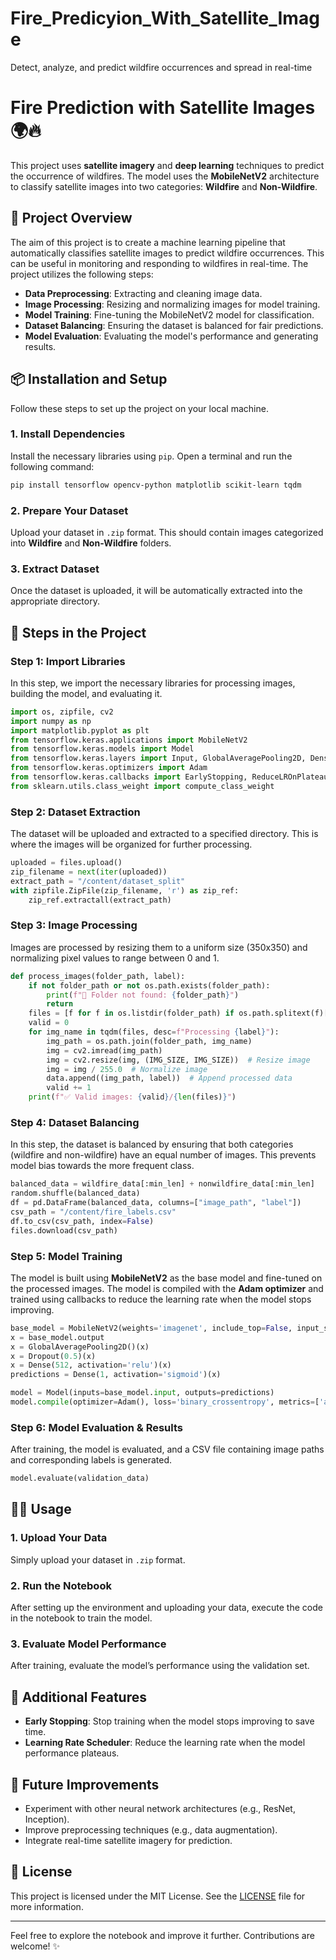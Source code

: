 # Fire_Predicyion_With_Satellite_Image
Detect, analyze, and predict wildfire occurrences and spread in real-time

# Fire Prediction with Satellite Images 🌍🔥

This project uses **satellite imagery** and **deep learning** techniques to predict the occurrence of wildfires. The model uses the **MobileNetV2** architecture to classify satellite images into two categories: **Wildfire** and **Non-Wildfire**.

## 🚀 Project Overview

The aim of this project is to create a machine learning pipeline that automatically classifies satellite images to predict wildfire occurrences. This can be useful in monitoring and responding to wildfires in real-time. The project utilizes the following steps:

- **Data Preprocessing**: Extracting and cleaning image data.
- **Image Processing**: Resizing and normalizing images for model training.
- **Model Training**: Fine-tuning the MobileNetV2 model for classification.
- **Dataset Balancing**: Ensuring the dataset is balanced for fair predictions.
- **Model Evaluation**: Evaluating the model's performance and generating results.

## 📦 Installation and Setup

Follow these steps to set up the project on your local machine.

### 1. Install Dependencies

Install the necessary libraries using `pip`. Open a terminal and run the following command:

```bash
pip install tensorflow opencv-python matplotlib scikit-learn tqdm
```

### 2. Prepare Your Dataset

Upload your dataset in `.zip` format. This should contain images categorized into **Wildfire** and **Non-Wildfire** folders.

### 3. Extract Dataset

Once the dataset is uploaded, it will be automatically extracted into the appropriate directory.

## 📝 Steps in the Project

### Step 1: Import Libraries

In this step, we import the necessary libraries for processing images, building the model, and evaluating it.

```python
import os, zipfile, cv2
import numpy as np
import matplotlib.pyplot as plt
from tensorflow.keras.applications import MobileNetV2
from tensorflow.keras.models import Model
from tensorflow.keras.layers import Input, GlobalAveragePooling2D, Dense, Dropout
from tensorflow.keras.optimizers import Adam
from tensorflow.keras.callbacks import EarlyStopping, ReduceLROnPlateau, ModelCheckpoint
from sklearn.utils.class_weight import compute_class_weight
```

### Step 2: Dataset Extraction

The dataset will be uploaded and extracted to a specified directory. This is where the images will be organized for further processing.

```python
uploaded = files.upload()
zip_filename = next(iter(uploaded))
extract_path = "/content/dataset_split"
with zipfile.ZipFile(zip_filename, 'r') as zip_ref:
    zip_ref.extractall(extract_path)
```

### Step 3: Image Processing

Images are processed by resizing them to a uniform size (350x350) and normalizing pixel values to range between 0 and 1. 

```python
def process_images(folder_path, label):
    if not folder_path or not os.path.exists(folder_path):
        print(f"🚫 Folder not found: {folder_path}")
        return
    files = [f for f in os.listdir(folder_path) if os.path.splitext(f)[-1].lower() in valid_extensions]
    valid = 0
    for img_name in tqdm(files, desc=f"Processing {label}"):
        img_path = os.path.join(folder_path, img_name)
        img = cv2.imread(img_path)
        img = cv2.resize(img, (IMG_SIZE, IMG_SIZE))  # Resize image
        img = img / 255.0  # Normalize image
        data.append((img_path, label))  # Append processed data
        valid += 1
    print(f"✅ Valid images: {valid}/{len(files)}")
```

### Step 4: Dataset Balancing

In this step, the dataset is balanced by ensuring that both categories (wildfire and non-wildfire) have an equal number of images. This prevents model bias towards the more frequent class.

```python
balanced_data = wildfire_data[:min_len] + nonwildfire_data[:min_len]
random.shuffle(balanced_data)
df = pd.DataFrame(balanced_data, columns=["image_path", "label"])
csv_path = "/content/fire_labels.csv"
df.to_csv(csv_path, index=False)
files.download(csv_path)
```

### Step 5: Model Training

The model is built using **MobileNetV2** as the base model and fine-tuned on the processed images. The model is compiled with the **Adam optimizer** and trained using callbacks to reduce the learning rate when the model stops improving.

```python
base_model = MobileNetV2(weights='imagenet', include_top=False, input_shape=(IMG_SIZE, IMG_SIZE, 3))
x = base_model.output
x = GlobalAveragePooling2D()(x)
x = Dropout(0.5)(x)
x = Dense(512, activation='relu')(x)
predictions = Dense(1, activation='sigmoid')(x)

model = Model(inputs=base_model.input, outputs=predictions)
model.compile(optimizer=Adam(), loss='binary_crossentropy', metrics=['accuracy'])
```

### Step 6: Model Evaluation & Results

After training, the model is evaluated, and a CSV file containing image paths and corresponding labels is generated.

```python
model.evaluate(validation_data)
```

## 🧑‍💻 Usage

### 1. Upload Your Data

Simply upload your dataset in `.zip` format.

### 2. Run the Notebook

After setting up the environment and uploading your data, execute the code in the notebook to train the model.

### 3. Evaluate Model Performance

After training, evaluate the model’s performance using the validation set.

## 🔧 Additional Features

- **Early Stopping**: Stop training when the model stops improving to save time.
- **Learning Rate Scheduler**: Reduce the learning rate when the model performance plateaus.

## 🚧 Future Improvements

- Experiment with other neural network architectures (e.g., ResNet, Inception).
- Improve preprocessing techniques (e.g., data augmentation).
- Integrate real-time satellite imagery for prediction.

## 📄 License

This project is licensed under the MIT License. See the [LICENSE](LICENSE) file for more information.

---

Feel free to explore the notebook and improve it further. Contributions are welcome! ✨
